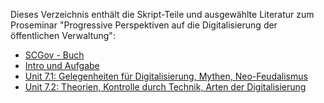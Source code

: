 Dieses Verzeichnis enthält die Skript-Teile und ausgewählte Literatur zum Proseminar "Progressive Perspektiven auf die Digitalisierung der öffentlichen Verwaltung":

* [SCGov - Buch](scgov%20book.pdf)
* [Intro und Aufgabe](PS%20-%20Intro,%20Aufgabe.pdf)
* [Unit 7.1: Gelegenheiten für Digitalisierung, Mythen, Neo-Feudalismus](PS%20-%20Unit%207.1%20-%20Gelegenheiten,%20Mythen,%20Neo-Feudalismus.pdf)
* [Unit 7.2: Theorien, Kontrolle durch Technik, Arten der Digitalisierung](PS%20-%20Unit%207.2%20-%20Theorie,%20Kontrolle%20durch%20Technik,%20Arten%20der%20Digitalisierung.pdf)